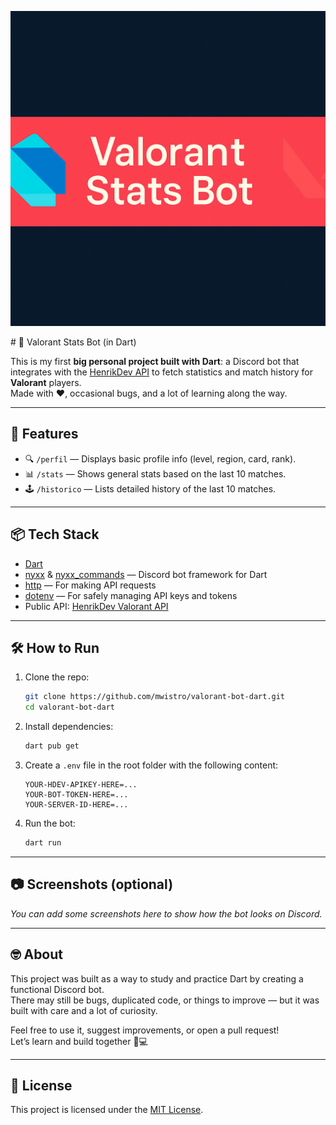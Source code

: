 <p align="center">
  <img src="banner.png" alt="Valorant Stats Bot Banner" />
</p>
# 🧠 Valorant Stats Bot (in Dart)

This is my first **big personal project built with Dart**: a Discord bot that integrates with the [HenrikDev API](https://docs.henrikdev.xyz/) to fetch statistics and match history for **Valorant** players.  
Made with ❤️, occasional bugs, and a lot of learning along the way.

---

## 🚀 Features

- 🔍 `/perfil` — Displays basic profile info (level, region, card, rank).
- 📊 `/stats` — Shows general stats based on the last 10 matches.
- 🕹️ `/historico` — Lists detailed history of the last 10 matches.

---

## 📦 Tech Stack

- [Dart](https://dart.dev/)
- [nyxx](https://pub.dev/packages/nyxx) & [nyxx_commands](https://pub.dev/packages/nyxx_commands) — Discord bot framework for Dart
- [http](https://pub.dev/packages/http) — For making API requests
- [dotenv](https://pub.dev/packages/dotenv) — For safely managing API keys and tokens
- Public API: [HenrikDev Valorant API](https://docs.henrikdev.xyz/)

---

## 🛠️ How to Run

1. Clone the repo:
   ```bash
   git clone https://github.com/mwistro/valorant-bot-dart.git
   cd valorant-bot-dart
   ```

2. Install dependencies:
   ```bash
   dart pub get
   ```

3. Create a `.env` file in the root folder with the following content:
   ```env
   YOUR-HDEV-APIKEY-HERE=...
   YOUR-BOT-TOKEN-HERE=...
   YOUR-SERVER-ID-HERE=...
   ```

4. Run the bot:
   ```bash
   dart run
   ```

---

## 📷 Screenshots (optional)

*You can add some screenshots here to show how the bot looks on Discord.*

---

## 🤓 About

This project was built as a way to study and practice Dart by creating a functional Discord bot.  
There may still be bugs, duplicated code, or things to improve — but it was built with care and a lot of curiosity.

Feel free to use it, suggest improvements, or open a pull request!  
Let’s learn and build together 🧠💻

---

## 📄 License

This project is licensed under the [MIT License](LICENSE).
